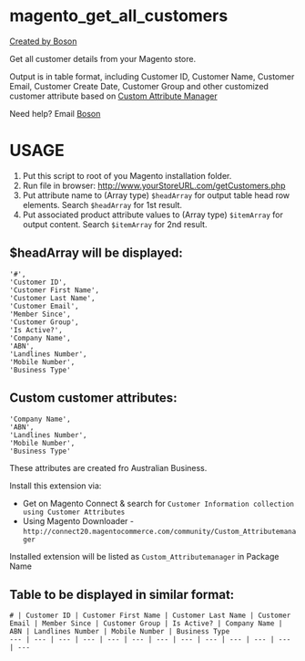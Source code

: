 magento_get_all_customers
=========================

[Created by Boson](http://www.bosonhuang.com)

Get all customer details from your Magento store.

Output is in table format, including Customer ID, Customer Name, Customer Email, Customer Create Date, Customer Group and other customized customer attribute based on [Custom Attribute Manager](http://www.magentocommerce.com/magento-connect/customer-information-collection-using-customer-attributes.html)

Need help? Email [Boson](mailto:boson@bosonhuang.com)

USAGE
=====

1. Put this script to root of you Magento installation folder.
2. Run file in browser: http://www.yourStoreURL.com/getCustomers.php
3. Put attribute name to (Array type) `$headArray` for output table head row elements. Search `$headArray` for 1st result.
4. Put associated product attribute values to (Array type) `$itemArray` for output content. Search `$itemArray` for 2nd result.

$headArray will be displayed:
-----------------------------

    '#',
    'Customer ID',
    'Customer First Name',
    'Customer Last Name',
    'Customer Email',
    'Member Since',
    'Customer Group',
    'Is Active?',
    'Company Name',
    'ABN',
    'Landlines Number',
    'Mobile Number',
    'Business Type'

Custom customer attributes:
---------------------------

    'Company Name',
    'ABN',
    'Landlines Number',
    'Mobile Number',
    'Business Type'

These attributes are created fro Australian Business.

Install this extension via:
- Get on Magento Connect & search for `Customer Information collection using Customer Attributes`
- Using Magento Downloader - `http://connect20.magentocommerce.com/community/Custom_Attributemanager`

Installed extension will be listed as `Custom_Attributemanager` in Package Name


Table to be displayed in similar format:
----------------------------------------

    # | Customer ID | Customer First Name | Customer Last Name | Customer Email | Member Since | Customer Group | Is Active? | Company Name | ABN | Landlines Number | Mobile Number | Business Type
    --- | --- | --- | --- | --- | --- | --- | --- | --- | --- | --- | --- | ---
